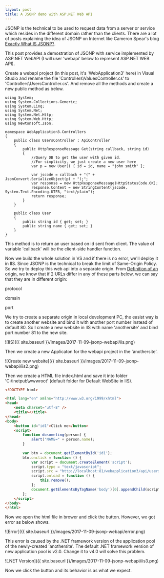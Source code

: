 ```yaml
---
layout: post
title: A JSONP demo with ASP.NET Web API
---
```


JSONP is the technical to be used to request data from a server or service which resides in the different domain rather than the clients. There are a lot of posts explaining the idea of JSONP on Internet like Cameron Spear's blog [Exactly What IS JSONP?](https://cameronspear.com/blog/exactly-what-is-jsonp/). 

This post provides a demostration of JSONP with service implemented by ASP.NET WebAPI (I will user 'webapi' below to represent ASP.NET WEB API).

Create a webapi project (in this post, it's 'WebApplication3' here) in Visual Studio and rename the file 'Controllers\ValuesController.cs' to 'Controllers\UsersController.cs'. And remove all the methods and create a new public method as below.

```
using System;
using System.Collections.Generic;
using System.Linq;
using System.Net;
using System.Net.Http;
using System.Web.Http;
using Newtonsoft.Json;

namespace WebApplication3.Controllers
{
    public class UsersController : ApiController
    {
        public HttpResponseMessage Get(string callback, string id)
        {
            //Query DB to get the user with given id. 
            //For simplicity, we just create a new user here
            var p = new User() { id = id, name = "john smith" };

            var jscode = callback + "(" + JsonConvert.SerializeObject(p) + ");";
            var response = new HttpResponseMessage(HttpStatusCode.OK);
            response.Content = new StringContent(jscode, System.Text.Encoding.UTF8, "text/plain");
            return response;
        }
    }

    public class User
    {
        public string id { get; set; }
        public string name { get; set; }
    }
}
```

This method is to return an user based on id sent from client. The value of variable 'callback' will be the client-side handler function.

Now we build the whole solution in VS and if there is no error, we'll deploy it in IIS. Since JSONP is the technical to break the limit of Same-Origin Policy. So we try to deploy this web api into a separate origin. From [Definition of an origin](https://developer.mozilla.org/en-US/docs/Web/Security/Same-origin_policy), we know that if 2 URLs differ in any of these parts below, we can say that they are in different origin:

protocol

domain

port

We try to create a separate origin in local development PC, the easist way is to create another website and bind it with another port number instead of default 80. So I create a new website in IIS with name 'anothersite' and bind port number 81 to the new site.

![IIS]({{ site.baseurl }}/images/2017-11-09-jsonp-webapi/iis.png)

Then we create a new Applicaton for the webapi project in the 'anothersite'.

![Create new website]({{ site.baseurl }}/images/2017-11-09-jsonp-webapi/iis2.png)

Then we create a HTML file index.html and save it into folder 'C:\inetpub\wwwroot' (default folder for Default WebSite in IIS).

```html
<!DOCTYPE html>

<html lang="en" xmlns="http://www.w3.org/1999/xhtml">
<head>
    <meta charset="utf-8" />
    <title></title>    
</head>
<body>
    <button id="id1">Click me</button>
    <script>    
        function dosometing(person) {
            alert("NAME=" + person.name);
        }
        
        var btn = document.getElementById('id1');
        btn.onclick = function () {
            var script = document.createElement('script');
            script.type = "text/javascript";
            script.src = "http://localhost:81/webapplication3/api/users?callback=dosometing&id=1";
            script.onload = function () {
                this.remove();
            };
            document.getElementsByTagName('body')[0].appendChild(script);
        };
    </script>
</body>
</html>
```

Now we open the html file in brower and click the button. However, we got error as below shows.

![Error]({{ site.baseurl }}/images/2017-11-09-jsonp-webapi/error.png)

This error is caused by the .NET framework version of the application pool of the newly-created 'anothersite'. The default .NET framework version of new application pool is v2.0. Change it to v4.0 will solve this problem.

![.NET Version]({{ site.baseurl }}/images/2017-11-09-jsonp-webapi/iis3.png)

Now we click the button and its behavior is as what we expect.
